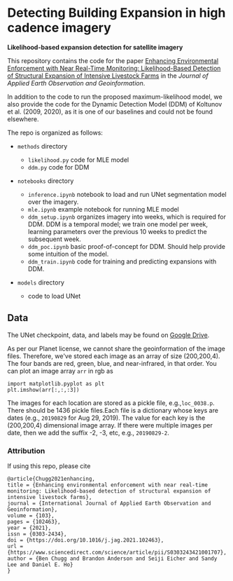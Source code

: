 # Detecting Building Expansion in high cadence imagery 
**Likelihood-based expansion detection for satellite imagery**

This repository contains the code for the paper [Enhancing Environmental Enforcement with Near
Real-Time Monitoring: Likelihood-Based Detection of
Structural Expansion of Intensive Livestock Farms](https://arxiv.org/pdf/2105.14159.pdf) in the _Journal of Applied Earth Observation 
and Geoinformation_. 

In addition to the code to run the proposed maximum-likelihood model, we also provide the code for 
the Dynamic Detection Model (DDM) of Koltunov et al. (2009, 2020), as it is one of our baselines and 
could not be found elsewhere. 

The repo is organized as follows: 

- `methods` directory
	- `likelihood.py` code for MLE model 
	- `ddm.py` code for DDM 

- `notebooks` directory
	- `inference.ipynb` notebook to load and run UNet segmentation model over the imagery. 
	- `mle.ipynb` example notebook for running MLE model 
	- `ddm_setup.ipynb` organizes imagery into weeks, which is required for DDM. DDM is a temporal model; we train one model per week, learning parameters over the previous 10 weeks to predict the subsequent week.  
	-  `ddm_poc.ipynb` basic proof-of-concept for DDM. Should help provide some intuition of the model. 
	- `ddm_train.ipynb` code for training and predicting expansions with DDM. 

- `models` directory 
	- code to load UNet 
 
## Data 

The UNet checkpoint, data, and labels may be found on [Google Drive](https://drive.google.com/drive/folders/14WelycgWtXBuW41__bMp8ooIl6jzuMDY?usp=sharing).  

As per our Planet license, we cannot share the geoinformation of the image files. Therefore, we've stored each image as an array of size (200,200,4). The four bands are red, green, blue, and near-infrared, in that order. You can plot an image array `arr` in rgb as 
 
```
import matplotlib.pyplot as plt 
plt.imshow(arr[:,:,:3])
```

The images for each location are stored as a pickle file, e.g.,`loc_0038.p`. There should be 1436 pickle files.Each file is a dictionary whose keys are dates (e.g., `20190829` for Aug 29, 2019). The value for each key is the (200,200,4) dimensional image array. If there were multiple images per date, then we add the suffix -2, -3, etc, e.g., `20190829-2`.  


### Attribution 
If using this repo, please cite 
```
@article{Chugg2021enhancing,
title = {Enhancing environmental enforcement with near real-time monitoring: Likelihood-based detection of structural expansion of intensive livestock farms},
journal = {International Journal of Applied Earth Observation and Geoinformation},
volume = {103},
pages = {102463},
year = {2021},
issn = {0303-2434},
doi = {https://doi.org/10.1016/j.jag.2021.102463},
url = {https://www.sciencedirect.com/science/article/pii/S0303243421001707},
author = {Ben Chugg and Brandon Anderson and Seiji Eicher and Sandy Lee and Daniel E. Ho}
}
```
 
